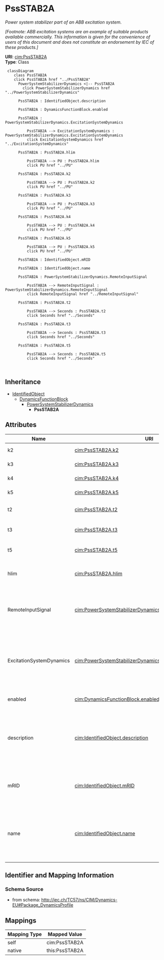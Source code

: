 # PssSTAB2A


_Power system stabilizer part of an ABB excitation system._

_[Footnote: ABB excitation systems are an example of suitable products available commercially. This information is given for the convenience of users of this document and does not constitute an endorsement by IEC of these products.]_





**URI**: [cim:PssSTAB2A](http://iec.ch/TC57/CIM100#PssSTAB2A)<br />
**Type**: Class




```mermaid
 classDiagram
    class PssSTAB2A
    click PssSTAB2A href "../PssSTAB2A"
      PowerSystemStabilizerDynamics <|-- PssSTAB2A
        click PowerSystemStabilizerDynamics href "../PowerSystemStabilizerDynamics"
      
      PssSTAB2A : IdentifiedObject.description
        
      PssSTAB2A : DynamicsFunctionBlock.enabled
        
      PssSTAB2A : PowerSystemStabilizerDynamics.ExcitationSystemDynamics
        
          PssSTAB2A --> ExcitationSystemDynamics : PowerSystemStabilizerDynamics.ExcitationSystemDynamics
          click ExcitationSystemDynamics href "../ExcitationSystemDynamics"
        
      PssSTAB2A : PssSTAB2A.hlim
        
          PssSTAB2A --> PU : PssSTAB2A.hlim
          click PU href "../PU"
        
      PssSTAB2A : PssSTAB2A.k2
        
          PssSTAB2A --> PU : PssSTAB2A.k2
          click PU href "../PU"
        
      PssSTAB2A : PssSTAB2A.k3
        
          PssSTAB2A --> PU : PssSTAB2A.k3
          click PU href "../PU"
        
      PssSTAB2A : PssSTAB2A.k4
        
          PssSTAB2A --> PU : PssSTAB2A.k4
          click PU href "../PU"
        
      PssSTAB2A : PssSTAB2A.k5
        
          PssSTAB2A --> PU : PssSTAB2A.k5
          click PU href "../PU"
        
      PssSTAB2A : IdentifiedObject.mRID
        
      PssSTAB2A : IdentifiedObject.name
        
      PssSTAB2A : PowerSystemStabilizerDynamics.RemoteInputSignal
        
          PssSTAB2A --> RemoteInputSignal : PowerSystemStabilizerDynamics.RemoteInputSignal
          click RemoteInputSignal href "../RemoteInputSignal"
        
      PssSTAB2A : PssSTAB2A.t2
        
          PssSTAB2A --> Seconds : PssSTAB2A.t2
          click Seconds href "../Seconds"
        
      PssSTAB2A : PssSTAB2A.t3
        
          PssSTAB2A --> Seconds : PssSTAB2A.t3
          click Seconds href "../Seconds"
        
      PssSTAB2A : PssSTAB2A.t5
        
          PssSTAB2A --> Seconds : PssSTAB2A.t5
          click Seconds href "../Seconds"
        
      
```





## Inheritance
* [IdentifiedObject](IdentifiedObject.md)
    * [DynamicsFunctionBlock](DynamicsFunctionBlock.md)
        * [PowerSystemStabilizerDynamics](PowerSystemStabilizerDynamics.md)
            * **PssSTAB2A**



## Attributes


| Name | URI | Cardinality and Range | Description | Inheritance |
| ---  | --- | --- | --- | --- |
| k2 | [cim:PssSTAB2A.k2](http://iec.ch/TC57/CIM100#PssSTAB2A.k2) | 1 <br />  [PU](PU.md)  | Gain (<i>K2</i>) | direct |
| k3 | [cim:PssSTAB2A.k3](http://iec.ch/TC57/CIM100#PssSTAB2A.k3) | 1 <br />  [PU](PU.md)  | Gain (<i>K3</i>) | direct |
| k4 | [cim:PssSTAB2A.k4](http://iec.ch/TC57/CIM100#PssSTAB2A.k4) | 1 <br />  [PU](PU.md)  | Gain (<i>K4</i>) | direct |
| k5 | [cim:PssSTAB2A.k5](http://iec.ch/TC57/CIM100#PssSTAB2A.k5) | 1 <br />  [PU](PU.md)  | Gain (<i>K5</i>) | direct |
| t2 | [cim:PssSTAB2A.t2](http://iec.ch/TC57/CIM100#PssSTAB2A.t2) | 1 <br />  [Seconds](Seconds.md)  | Time constant (<i>T2</i>) | direct |
| t3 | [cim:PssSTAB2A.t3](http://iec.ch/TC57/CIM100#PssSTAB2A.t3) | 1 <br />  [Seconds](Seconds.md)  | Time constant (<i>T3</i>) | direct |
| t5 | [cim:PssSTAB2A.t5](http://iec.ch/TC57/CIM100#PssSTAB2A.t5) | 1 <br />  [Seconds](Seconds.md)  | Time constant (<i>T5</i>) | direct |
| hlim | [cim:PssSTAB2A.hlim](http://iec.ch/TC57/CIM100#PssSTAB2A.hlim) | 1 <br />  [PU](PU.md)  | Stabilizer output limiter (<i>H</i><i><sub>LIM</sub></i>) | direct |
| RemoteInputSignal | [cim:PowerSystemStabilizerDynamics.RemoteInputSignal](http://iec.ch/TC57/CIM100#PowerSystemStabilizerDynamics.RemoteInputSignal) | * <br />  [RemoteInputSignal](RemoteInputSignal.md)  | Remote input signal used by this power system stabilizer model | [PowerSystemStabilizerDynamics](PowerSystemStabilizerDynamics.md) |
| ExcitationSystemDynamics | [cim:PowerSystemStabilizerDynamics.ExcitationSystemDynamics](http://iec.ch/TC57/CIM100#PowerSystemStabilizerDynamics.ExcitationSystemDynamics) | 1 <br />  [ExcitationSystemDynamics](ExcitationSystemDynamics.md)  | Excitation system model with which this power system stabilizer model is asso... | [PowerSystemStabilizerDynamics](PowerSystemStabilizerDynamics.md) |
| enabled | [cim:DynamicsFunctionBlock.enabled](http://iec.ch/TC57/CIM100#DynamicsFunctionBlock.enabled) | 1 <br />  boolean  | Function block used indicator | [DynamicsFunctionBlock](DynamicsFunctionBlock.md) |
| description | [cim:IdentifiedObject.description](http://iec.ch/TC57/CIM100#IdentifiedObject.description) | 0..1 <br />  string  | The description is a free human readable text describing or naming the object | [IdentifiedObject](IdentifiedObject.md) |
| mRID | [cim:IdentifiedObject.mRID](http://iec.ch/TC57/CIM100#IdentifiedObject.mRID) | 1 <br />  string  | Master resource identifier issued by a model authority | [IdentifiedObject](IdentifiedObject.md) |
| name | [cim:IdentifiedObject.name](http://iec.ch/TC57/CIM100#IdentifiedObject.name) | 0..1 <br />  string  | The name is any free human readable and possibly non unique text naming the o... | [IdentifiedObject](IdentifiedObject.md) |









## Identifier and Mapping Information







### Schema Source


* from schema: http://iec.ch/TC57/ns/CIM/Dynamics-EU#Package_DynamicsProfile





## Mappings

| Mapping Type | Mapped Value |
| ---  | ---  |
| self | cim:PssSTAB2A |
| native | this:PssSTAB2A |




